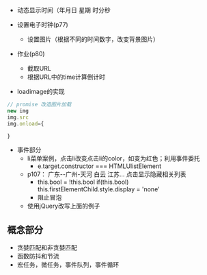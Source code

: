 
* 动态显示时间（年月日 星期 时分秒

* 设置电子时钟(p77)
    * 设置图片（根据不同的时间数字，改变背景图片）

* 作业(p80)
    * 截取URL
    * 根据URL中的time计算倒计时

* loadimage的实现
```js
// promise 改造图片加载
new img
img.src
img.onload={

}
```

* 事件部分
    * li菜单案例，点击li改变点击li的color，如变为红色；利用事件委托
        * e.target.constructor === HTMLUlistElement
    * p107： 广东--广州-天河 白云   江苏...   点击显示隐藏相关列表
        * this.bool = !this.bool if(this.bool) this.firstElementChild.style.display = 'none'
        * 阻止冒泡
    * 使用jQuery改写上面的例子
## 概念部分
*  贪婪匹配和非贪婪匹配
* 函数防抖和节流
* 宏任务，微任务，事件队列，事件循环